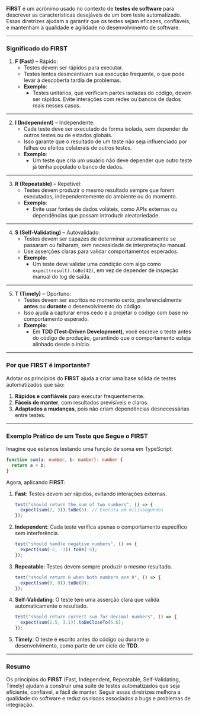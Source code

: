 **FIRST** é um acrônimo usado no contexto de **testes de software** para descrever as características desejáveis de um bom teste automatizado. Essas diretrizes ajudam a garantir que os testes sejam eficazes, confiáveis, e mantenham a qualidade e agilidade no desenvolvimento de software.

---

### **Significado do FIRST**

1. **F (Fast)** – Rápido:
   - Testes devem ser rápidos para executar.
   - Testes lentos desincentivam sua execução frequente, o que pode levar à descoberta tardia de problemas.
   - **Exemplo**:
     - Testes unitários, que verificam partes isoladas do código, devem ser rápidos. Evite interações com redes ou bancos de dados reais nesses casos.

---

2. **I (Independent)** – Independente:
   - Cada teste deve ser executado de forma isolada, sem depender de outros testes ou de estados globais.
   - Isso garante que o resultado de um teste não seja influenciado por falhas ou efeitos colaterais de outros testes.
   - **Exemplo**:
     - Um teste que cria um usuário não deve depender que outro teste já tenha populado o banco de dados.

---

3. **R (Repeatable)** – Repetível:
   - Testes devem produzir o mesmo resultado sempre que forem executados, independentemente do ambiente ou do momento.
   - **Exemplo**:
     - Evite usar fontes de dados voláteis, como APIs externas ou dependências que possam introduzir aleatoriedade.

---

4. **S (Self-Validating)** – Autovalidado:
   - Testes devem ser capazes de determinar automaticamente se passaram ou falharam, sem necessidade de interpretação manual.
   - Use asserções claras para validar comportamentos esperados.
   - **Exemplo**:
     - Um teste deve validar uma condição com algo como `expect(result).toBe(42)`, em vez de depender de inspeção manual do log de saída.

---

5. **T (Timely)** – Oportuno:
   - Testes devem ser escritos no momento certo, preferencialmente **antes** ou **durante** o desenvolvimento do código.
   - Isso ajuda a capturar erros cedo e a projetar o código com base no comportamento esperado.
   - **Exemplo**:
     - Em **TDD (Test-Driven Development)**, você escreve o teste antes do código de produção, garantindo que o comportamento esteja alinhado desde o início.

---

### **Por que FIRST é importante?**

Adotar os princípios do **FIRST** ajuda a criar uma base sólida de testes automatizados que são:

1. **Rápidos e confiáveis** para executar frequentemente.
2. **Fáceis de manter**, com resultados previsíveis e claros.
3. **Adaptados a mudanças**, pois não criam dependências desnecessárias entre testes.

---

### **Exemplo Prático de um Teste que Segue o FIRST**

Imagine que estamos testando uma função de soma em TypeScript:

```typescript
function sum(a: number, b: number): number {
  return a + b;
}
```

Agora, aplicando **FIRST**:

1. **Fast**: Testes devem ser rápidos, evitando interações externas.

   ```typescript
   test("should return the sum of two numbers", () => {
     expect(sum(2, 3)).toBe(5); // Executa em milissegundos
   });
   ```

2. **Independent**: Cada teste verifica apenas o comportamento específico sem interferência.

   ```typescript
   test("should handle negative numbers", () => {
     expect(sum(-2, -3)).toBe(-5);
   });
   ```

3. **Repeatable**: Testes devem sempre produzir o mesmo resultado.

   ```typescript
   test("should return 0 when both numbers are 0", () => {
     expect(sum(0, 0)).toBe(0);
   });
   ```

4. **Self-Validating**: O teste tem uma asserção clara que valida automaticamente o resultado.

   ```typescript
   test("should return correct sum for decimal numbers", () => {
     expect(sum(2.5, 3.1)).toBeCloseTo(5.6);
   });
   ```

5. **Timely**: O teste é escrito antes do código ou durante o desenvolvimento, como parte de um ciclo de **TDD**.

---

### **Resumo**

Os princípios do **FIRST** (Fast, Independent, Repeatable, Self-Validating, Timely) ajudam a construir uma suíte de testes automatizados que seja eficiente, confiável, e fácil de manter. Seguir essas diretrizes melhora a qualidade do software e reduz os riscos associados a bugs e problemas de integração.
